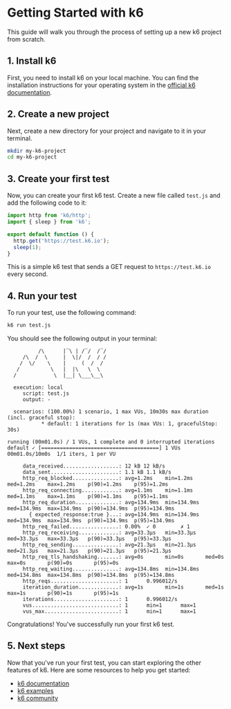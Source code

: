 
# Getting Started with k6

This guide will walk you through the process of setting up a new k6 project from scratch.

## 1. Install k6

First, you need to install k6 on your local machine. You can find the installation instructions for your operating system in the [official k6 documentation](https://k6.io/docs/getting-started/installation/).

## 2. Create a new project

Next, create a new directory for your project and navigate to it in your terminal.

```bash
mkdir my-k6-project
cd my-k6-project
```

## 3. Create your first test

Now, you can create your first k6 test. Create a new file called `test.js` and add the following code to it:

```javascript
import http from 'k6/http';
import { sleep } from 'k6';

export default function () {
  http.get('https://test.k6.io');
  sleep(1);
}
```

This is a simple k6 test that sends a GET request to `https://test.k6.io` every second.

## 4. Run your test

To run your test, use the following command:

```bash
k6 run test.js
```

You should see the following output in your terminal:

```
          /\      |‾\ | /‾/  /‾/
     /\  /  \     |  \|/  /  / /
    /  \/    \    |     (  /  /
   /          \   |  |\   \  \
  /            \  |__| \___\__\

  execution: local
     script: test.js
     output: -

  scenarios: (100.00%) 1 scenario, 1 max VUs, 10m30s max duration (incl. graceful stop):
           * default: 1 iterations for 1s (max VUs: 1, gracefulStop: 30s)

running (00m01.0s) / 1 VUs, 1 complete and 0 interrupted iterations
default ✓ [======================================] 1 VUs  00m01.0s/10m0s  1/1 iters, 1 per VU

     data_received..................: 12 kB 12 kB/s
     data_sent......................: 1.1 kB 1.1 kB/s
     http_req_blocked...............: avg=1.2ms    min=1.2ms    med=1.2ms    max=1.2ms    p(90)=1.2ms    p(95)=1.2ms
     http_req_connecting............: avg=1.1ms    min=1.1ms    med=1.1ms    max=1.1ms    p(90)=1.1ms    p(95)=1.1ms
     http_req_duration..............: avg=134.9ms  min=134.9ms  med=134.9ms  max=134.9ms  p(90)=134.9ms  p(95)=134.9ms
       { expected_response:true }...: avg=134.9ms  min=134.9ms  med=134.9ms  max=134.9ms  p(90)=134.9ms  p(95)=134.9ms
     http_req_failed................: 0.00%  ✓ 0        ✗ 1
     http_req_receiving.............: avg=33.3µs   min=33.3µs   med=33.3µs   max=33.3µs   p(90)=33.3µs   p(95)=33.3µs
     http_req_sending...............: avg=21.3µs   min=21.3µs   med=21.3µs   max=21.3µs   p(90)=21.3µs   p(95)=21.3µs
     http_req_tls_handshaking.......: avg=0s       min=0s       med=0s       max=0s       p(90)=0s       p(95)=0s
     http_req_waiting...............: avg=134.8ms  min=134.8ms  med=134.8ms  max=134.8ms  p(90)=134.8ms  p(95)=134.8ms
     http_reqs......................: 1      0.996012/s
     iteration_duration.............: avg=1s       min=1s       med=1s       max=1s       p(90)=1s       p(95)=1s
     iterations.....................: 1      0.996012/s
     vus............................: 1      min=1      max=1
     vus_max........................: 1      min=1      max=1
```
Congratulations! You've successfully run your first k6 test.

## 5. Next steps

Now that you've run your first test, you can start exploring the other features of k6. Here are some resources to help you get started:

*   [k6 documentation](https://k6.io/docs/)
*   [k6 examples](https://k6.io/docs/topics-and-examples/)
*   [k6 community](https://community.k6.io/)

